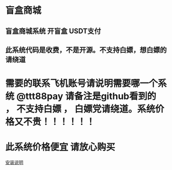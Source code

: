 # 盲盒商城
## 盲盒商城系统 开盲盒 USDT支付
## 此系统代码是收费，不是开源。不支持白嫖，想白嫖的请绕道 


# 需要的联系飞机账号请说明需要哪一个系统  @ttt88pay  请备注是github看到的 ， 不支持白嫖 ， 白嫖党请绕道。系统价格又不贵！！！！！！


# 此系统价格便宜 请放心购买

[安装说明](H5盲盒系统安装使用教程.md)


